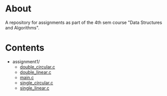 
# About 

A repository for assignments as part of the 4th sem course "Data Structures
and Algorithms".  

# Contents 

 * assignment1/
     + [double_circular.c](https://raw.githubusercontent.com/shovnyk/data_structures_assignments/main/assignment1/double_circular.c)
     + [double_linear.c](https://raw.githubusercontent.com/shovnyk/data_structures_assignments/main/assignment1/double_linear.c)
     + [main.c](https://raw.githubusercontent.com/shovnyk/data_structures_assignments/main/assignment1/main.c)
     + [single_circular.c](https://raw.githubusercontent.com/shovnyk/data_structures_assignments/main/assignment1/single_circular.c)
     + [single_linear.c](https://raw.githubusercontent.com/shovnyk/data_structures_assignments/main/assignment1/single_linear.c)

